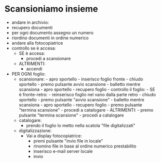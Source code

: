 # Scansioniamo insieme

- andare in archivio:
- recupero documenti
- per ogni documento assegno un numero
- riordino documenti in ordine numerico
- andare alla fotocopiatrice
- controllo se è accesa:
  - SE è accesa:
    - procedi a scansionare
  - ALTRIMENTI:
    - accendi
- PER OGNI foglio:
  - scansionare: - apro sportello - inserisco foglio fronte - chiudo sportello - premo pulsante avvio scansione - balletto mentre scansiona - apro sportello - recupero foglio - controllo il foglio: - SE è fronte-retro: - reinserisco foglio nel vano dalla parte retro - chiudo sportello - premo pulsante "avvio scansione" - balletto mentre scansiona - apro sportello - recupero foglio - premo pulsante "termina scansione" - procedi a catalogare - ALTRIMENTI: - premo pulsante "termina scansione" - procedi a catalogare
  - catalogare:
    - prendo il foglio lo metto nella scatola "file digitalizzati"
  - digitalizzazione:
    - Vai a display fotocopiatrice:
      - premi pulsante "invio file in locale"
      - rinomino file in base al ordine numerico prestabilito
      - inserisco e-mail server locale
      - invio
